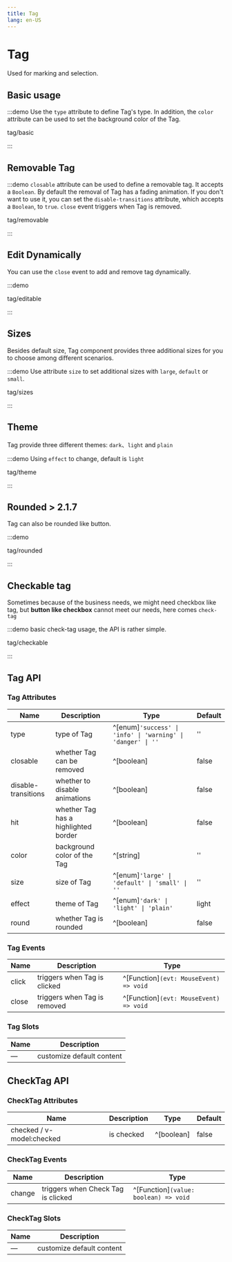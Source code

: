 ```yaml
---
title: Tag
lang: en-US
---
```


# Tag

Used for marking and selection.

## Basic usage

:::demo Use the `type` attribute to define Tag's type. In addition, the `color` attribute can be used to set the background color of the Tag.

tag/basic

:::

## Removable Tag

:::demo `closable` attribute can be used to define a removable tag. It accepts a `Boolean`. By default the removal of Tag has a fading animation. If you don't want to use it, you can set the `disable-transitions` attribute, which accepts a `Boolean`, to `true`. `close` event triggers when Tag is removed.

tag/removable

:::

## Edit Dynamically

You can use the `close` event to add and remove tag dynamically.

:::demo

tag/editable

:::

## Sizes

Besides default size, Tag component provides three additional sizes for you to choose among different scenarios.

:::demo Use attribute `size` to set additional sizes with `large`, `default` or `small`.

tag/sizes

:::

## Theme

Tag provide three different themes: `dark`、`light` and `plain`

:::demo Using `effect` to change, default is `light`

tag/theme

:::

## Rounded <eh-tag>> 2.1.7</eh-tag>

Tag can also be rounded like button.

:::demo

tag/rounded

:::

## Checkable tag

Sometimes because of the business needs, we might need checkbox like tag, but **button like checkbox** cannot meet our needs, here comes `check-tag`

:::demo basic check-tag usage, the API is rather simple.

tag/checkable

:::

## Tag API

### Tag Attributes

| Name                | Description                          | Type                                                        | Default |
| ------------------- | ------------------------------------ | ----------------------------------------------------------- | ------- |
| type                | type of Tag                          | ^[enum]`'success' \| 'info' \| 'warning' \| 'danger' \| ''` | ''      |
| closable            | whether Tag can be removed           | ^[boolean]                                                  | false   |
| disable-transitions | whether to disable animations        | ^[boolean]                                                  | false   |
| hit                 | whether Tag has a highlighted border | ^[boolean]                                                  | false   |
| color               | background color of the Tag          | ^[string]                                                   | ''      |
| size                | size of Tag                          | ^[enum]`'large' \| 'default' \| 'small' \| ''`              | ''      |
| effect              | theme of Tag                         | ^[enum]`'dark' \| 'light' \| 'plain'`                       | light   |
| round               | whether Tag is rounded               | ^[boolean]                                                  | false   |

### Tag Events

| Name  | Description                  | Type                                   |
| ----- | ---------------------------- | -------------------------------------- |
| click | triggers when Tag is clicked | ^[Function]`(evt: MouseEvent) => void` |
| close | triggers when Tag is removed | ^[Function]`(evt: MouseEvent) => void` |

### Tag Slots

| Name | Description               |
| ---- | ------------------------- |
| —    | customize default content |

## CheckTag API

### CheckTag Attributes

| Name                      | Description | Type       | Default |
| ------------------------- | ----------- | ---------- | ------- |
| checked / v-model:checked | is checked  | ^[boolean] | false   |

### CheckTag Events

| Name   | Description                        | Type                                  |
| ------ | ---------------------------------- | ------------------------------------- |
| change | triggers when Check Tag is clicked | ^[Function]`(value: boolean) => void` |

### CheckTag Slots

| Name | Description               |
| ---- | ------------------------- |
| —    | customize default content |
